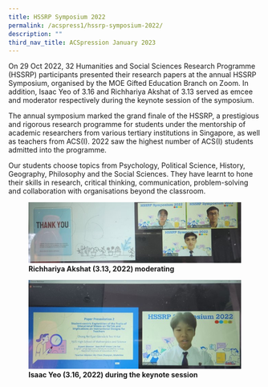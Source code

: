 ```yaml
---
title: HSSRP Symposium 2022
permalink: /acspress1/hssrp-symposium-2022/
description: ""
third_nav_title: ACSpression January 2023
---
```


On 29 Oct 2022, 32 Humanities and Social Sciences Research Programme (HSSRP) participants presented their research papers at the annual HSSRP Symposium, organised by the MOE Gifted Education Branch on Zoom. In addition, Isaac Yeo of 3.16 and Richhariya Akshat of 3.13 served as emcee and moderator respectively during the keynote session of the symposium.

The annual symposium marked the grand finale of the HSSRP, a prestigious and rigorous research programme for students under the mentorship of academic researchers from various tertiary institutions in Singapore, as well as teachers from ACS(I). 2022 saw the highest number of ACS(I) students admitted into the programme.

Our students choose topics from Psychology, Political Science, History, Geography, Philosophy and the Social Sciences. They have learnt to hone their skills in research, critical thinking, communication, problem-solving and collaboration with organisations beyond the classroom.

<figure>
<img src="/images/Picture11.jpg">
<figcaption> <strong> Richhariya Akshat (3.13, 2022) moderating</strong> </figcaption>
</figure>

<figure>
<img src="/images/Picture12.jpg">
<figcaption> <strong>Isaac Yeo (3.16, 2022) during the keynote session</strong> </figcaption>
</figure>